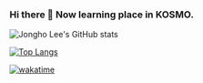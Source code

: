### Hi there 👋 Now learning place in KOSMO.
![Jongho Lee's GitHub stats](https://github-readme-stats.vercel.app/api?username=DevFrank9&show_icons=true&theme=dark)



[![Top Langs](https://github-readme-stats.vercel.app/api/top-langs/?username=Devfrank9&layout=compact&theme=dark)](https://github.com/anuraghazra/github-readme-stats)


[![wakatime](https://wakatime.com/badge/user/fab11908-f2ab-4476-8057-2f6505465ffb.svg)](https://wakatime.com/@fab11908-f2ab-4476-8057-2f6505465ffb)
<!--
**DevFrank9/DevFrank9** is a ✨ _special_ ✨ repository because its `README.md` (this file) appears on your GitHub profile.

Here are some ideas to get you started:

- 🔭 I’m currently working on ...
- 🌱 I’m currently learning ...
- 👯 I’m looking to collaborate on ...
- 🤔 I’m looking for help with ...
- 💬 Ask me about ...
- 📫 How to reach me: ...
- 😄 Pronouns: ...
- ⚡ Fun fact: ...
-->
